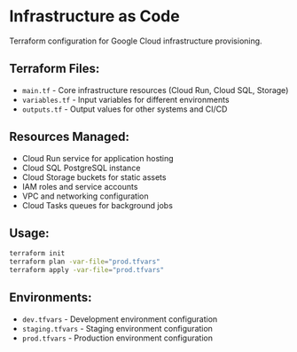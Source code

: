 # Infrastructure as Code

Terraform configuration for Google Cloud infrastructure provisioning.

## Terraform Files:
- `main.tf` - Core infrastructure resources (Cloud Run, Cloud SQL, Storage)
- `variables.tf` - Input variables for different environments
- `outputs.tf` - Output values for other systems and CI/CD

## Resources Managed:
- Cloud Run service for application hosting
- Cloud SQL PostgreSQL instance
- Cloud Storage buckets for static assets
- IAM roles and service accounts
- VPC and networking configuration
- Cloud Tasks queues for background jobs

## Usage:
```bash
terraform init
terraform plan -var-file="prod.tfvars"
terraform apply -var-file="prod.tfvars"
```

## Environments:
- `dev.tfvars` - Development environment configuration
- `staging.tfvars` - Staging environment configuration  
- `prod.tfvars` - Production environment configuration